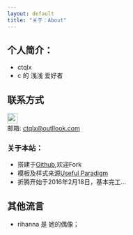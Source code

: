 ```yaml
---
layout: default
title: "关于：About"
---
```


## 个人简介：

* ctqlx
* c 的 浅浅 爱好者


## 联系方式

<p class="contact">

 <a href="https://github.com/ctqlx" title="Github联系我"><img src="http://www.github.com/favicon.ico" width="24" height="24" style="display:inline-block;vertical-align:middle"></a><br/>
邮箱: ctqlx@outllook.com
</p>

### 关于本站：

* 搭建于[Github](https://github.com/ctqlx/ctqlx.github.io),欢迎Fork
* 模板及样式来源[Useful Paradigm](http://usefulparadigm.com/)
* 折腾开始于2016年2月18日，基本完工...

## 其他流言

* rihanna 是 她的偶像；
